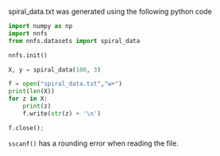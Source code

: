 
spiral_data.txt was generated using the following python code

```python
import numpy as np 
import nnfs
from nnfs.datasets import spiral_data

nnfs.init()

X, y = spiral_data(100, 3)

f = open("spiral_data.txt","w+")
print(len(X))
for z in X:
	print(z)
	f.write(str(z) + '\n')

f.close();
```
`sscanf()` has a rounding error when reading the file.
